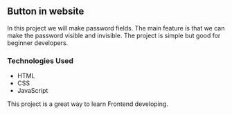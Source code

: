 ## Button in website

In this project we will make password fields. The main feature is that we can make the password visible and invisible. The project is simple but good for beginner developers.


### Technologies Used
- HTML
- CSS
- JavaScript


This project is a great way to learn Frontend developing.
